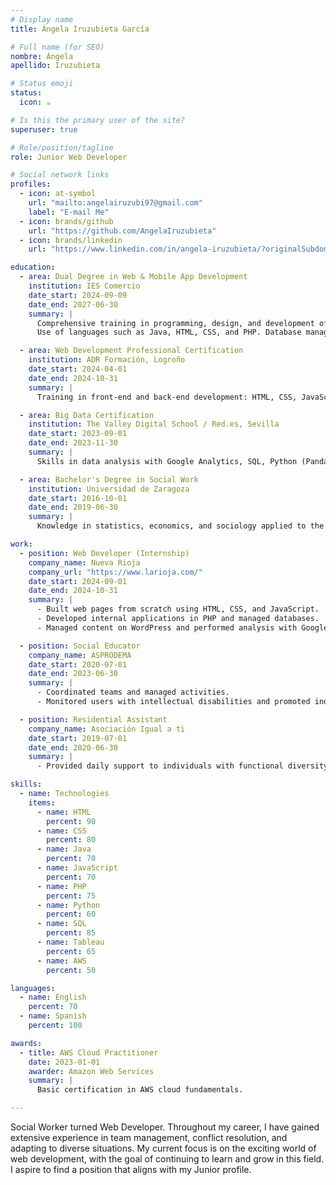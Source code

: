 ```yaml
---
# Display name
title: Ángela Iruzubieta García

# Full name (for SEO)
nombre: Ángela
apellido: Iruzubieta

# Status emoji
status:
  icon: ☕️

# Is this the primary user of the site?
superuser: true

# Role/position/tagline
role: Junior Web Developer

# Social network links
profiles:
  - icon: at-symbol
    url: "mailto:angelairuzubi97@gmail.com"
    label: "E-mail Me"
  - icon: brands/github
    url: "https://github.com/AngelaIruzubieta"
  - icon: brands/linkedin
    url: "https://www.linkedin.com/in/angela-iruzubieta/?originalSubdomain=es"

education:
  - area: Dual Degree in Web & Mobile App Development
    institution: IES Comercio
    date_start: 2024-09-09
    date_end: 2027-06-30
    summary: |
      Comprehensive training in programming, design, and development of web and multiplatform applications.
      Use of languages such as Java, HTML, CSS, and PHP. Database management and agile methodologies.

  - area: Web Development Professional Certification
    institution: ADR Formación, Logroño
    date_start: 2024-04-01
    date_end: 2024-10-31
    summary: |
      Training in front-end and back-end development: HTML, CSS, JavaScript, PHP, SQL, and related tools.

  - area: Big Data Certification
    institution: The Valley Digital School / Red.es, Sevilla
    date_start: 2023-09-01
    date_end: 2023-11-30
    summary: |
      Skills in data analysis with Google Analytics, SQL, Python (Pandas, NumPy, Matplotlib), Machine Learning, Spark, Databricks, and Kaggle.

  - area: Bachelor's Degree in Social Work
    institution: Universidad de Zaragoza
    date_start: 2016-10-01
    date_end: 2019-06-30
    summary: |
      Knowledge in statistics, economics, and sociology applied to the social field.

work:
  - position: Web Developer (Internship)
    company_name: Nueva Rioja
    company_url: "https://www.larioja.com/"
    date_start: 2024-09-01
    date_end: 2024-10-31
    summary: |
      - Built web pages from scratch using HTML, CSS, and JavaScript.
      - Developed internal applications in PHP and managed databases.
      - Managed content on WordPress and performed analysis with Google Analytics.

  - position: Social Educator
    company_name: ASPRODEMA
    date_start: 2020-07-01
    date_end: 2023-06-30
    summary: |
      - Coordinated teams and managed activities.
      - Monitored users with intellectual disabilities and promoted independent living.

  - position: Residential Assistant
    company_name: Asociación Igual a ti
    date_start: 2019-07-01
    date_end: 2020-06-30
    summary: |
      - Provided daily support to individuals with functional diversity.

skills:
  - name: Technologies
    items:
      - name: HTML
        percent: 90
      - name: CSS
        percent: 80
      - name: Java
        percent: 70
      - name: JavaScript
        percent: 70
      - name: PHP
        percent: 75
      - name: Python
        percent: 60
      - name: SQL
        percent: 85
      - name: Tableau
        percent: 65
      - name: AWS
        percent: 50

languages:
  - name: English
    percent: 70
  - name: Spanish
    percent: 100

awards:
  - title: AWS Cloud Practitioner
    date: 2023-01-01
    awarder: Amazon Web Services
    summary: |
      Basic certification in AWS cloud fundamentals.

---
```

Social Worker turned Web Developer. Throughout my career, I have gained extensive experience in team management, conflict resolution, and adapting to diverse situations. My current focus is on the exciting world of web development, with the goal of continuing to learn and grow in this field. I aspire to find a position that aligns with my Junior profile.
